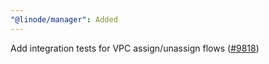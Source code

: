 ```yaml
---
"@linode/manager": Added
---
```


Add integration tests for VPC assign/unassign flows ([#9818](https://github.com/linode/manager/pull/9818))
